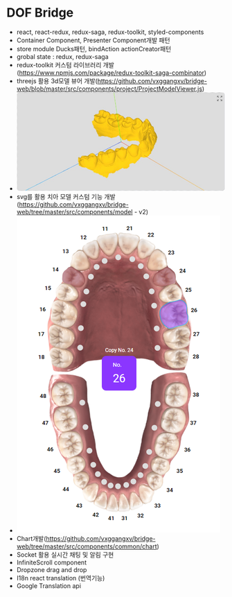 # DOF Bridge

- react, react-redux, redux-saga, redux-toolkit, styled-components
- Container Component, Presenter Component개발 패턴
- store module Ducks패턴, bindAction actionCreator패턴
- grobal state : redux, redux-saga
- redux-toolkit 커스텀 라이브러리 개발(https://www.npmjs.com/package/redux-toolkit-saga-combinator)
- threejs 활용 3d모델 뷰어 개발(https://github.com/vxggangxv/bridge-web/blob/master/src/components/project/ProjectModelViewer.js)
- <img src="https://raw.githubusercontent.com/vxggangxv/portfolio-react/master/public/img/portfolio/bridge-web/model_viewer.jpg" />
- svg를 활용 치아 모델 커스텀 기능 개발(https://github.com/vxggangxv/bridge-web/tree/master/src/components/model - v2)
- <img src="https://raw.githubusercontent.com/vxggangxv/portfolio-react/master/public/img/portfolio/bridge-web/bridge_teeth.png" />
- Chart개발(https://github.com/vxggangxv/bridge-web/tree/master/src/components/common/chart)
- Socket 활용 실시간 채팅 및 알림 구현
- InfiniteScroll component
- Dropzone drag and drop
- I18n react translation (번역기능)
- Google Translation api
